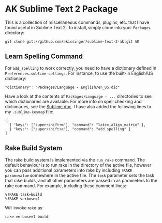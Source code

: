 AK Sublime Text 2 Package
=========================

This is a collection of miscellaneous commands, plugins, etc. that I have found useful in Sublime Text 2. To install, simply clone into your `Packages` directory:

    git clone git://github.com/akissinger/sublime-text-2-ak.git AK



Learn Spelling Command
----------------------

For `add_spelling` to work correctly, you need to have a dictionary defined in `Preferences.sublime-settings`. For instance, to use the built-in English/US dictionary:

    "dictionary": "Packages/Language - English/en_US.dic"

Have a look at the contents of `Packages/Language - ...` directories to see which dictionaries are available. For more info on spell checking and dictionaries, see the [Sublime doc](http://www.sublimetext.com/docs/2/spell_checking.html). I have also added the following lines to my `.sublime-keymap` file:

    [
      { "keys": ["super+shift+m"], "command": "latex_align_matrix" },
      { "keys": ["super+shift+a"], "command": "add_spelling" }
    ]


Rake Build System
-----------------

The rake build system is implemented via the `run_rake` command. The default behaviour is to run rake in the directory of the active file, however you can pass additional parameters into rake by including `!RAKE param=value` somewhere in the active file. The `task` parameter sets the task that rake builds, and all other parameters are passed in as parameters to the rake command. For example, including these comment lines:

    %!RAKE task=build
    %!RAKE verbose=1

Will invoke rake as:

    rake verbose=1 build


